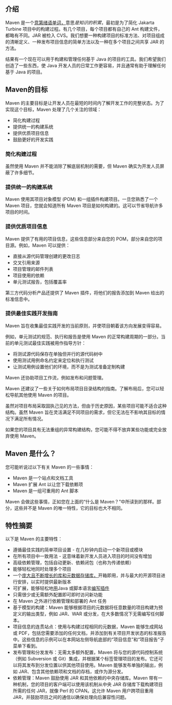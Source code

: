 ## 介绍

Maven 是一个[意第绪语单词，](https://en.wikipedia.org/wiki/Maven)意思*是知识的积累*，最初是为了简化 Jakarta Turbine 项目中的构建过程。有几个项目，每个项目都有自己的 Ant 构建文件，都略有不同。JAR 被检入 CVS。我们想要一种构建项目的标准方法、对项目组成的清晰定义、一种发布项目信息的简单方法以及一种在多个项目之间共享 JAR 的方法。

结果有一个现在可以用于构建和管理任何基于 Java 的项目的工具。我们希望我们创造了一些东西，使 Java 开发人员的日常工作更容易，并且通常有助于理解任何基于 Java 的项目。

## Maven的目标

Maven 的主要目标是让开发人员在最短的时间内了解开发工作的完整状态。为了实现这个目标，Maven 处理了几个关注的领域：

- 简化构建过程
- 提供统一的构建系统
- 提供优质项目信息
- 鼓励更好的开发实践

### 简化构建过程

虽然使用 Maven 并不能消除了解底层机制的需要，但 Maven 确实为开发人员屏蔽了许多细节。

### 提供统一的构建系统

Maven 使用其项目对象模型 (POM) 和一组插件构建项目。一旦您熟悉了一个 Maven 项目，您就会知道所有 Maven 项目是如何构建的。这可以节省导航许多项目的时间。

### 提供优质项目信息

Maven 提供了有用的项目信息，这些信息部分来自您的 POM，部分来自您的项目源。例如，Maven 可以提供：

- 直接从源代码管理创建的更改日志
- 交叉引用来源
- 项目管理的邮件列表
- 项目使用的依赖
- 单元测试报告，包括覆盖率

第三方代码分析产品还提供了 Maven 插件，将他们的报告添加到 Maven 给出的标准信息中。

### 提供最佳实践开发指南

Maven 旨在收集最佳实践开发的当前原则，并使项目朝着该方向发展变得容易。

例如，单元测试的规范、执行和报告是使用 Maven 的正常构建周期的一部分。当前的单元测试最佳实践被用作指导方针：

- 将测试源代码保存在单独但并行的源代码树中
- 使用测试用例命名约定来定位和执行测试
- 让测试用例设置他们的环境，而不是为测试准备定制构建

Maven 还协助项目工作流，例如发布和问题管理。

Maven 还建议了一些关于如何布局项目目录结构的指南。了解布局后，您可以轻松导航其他使用 Maven 的项目。

虽然对项目布局采取固执己见的方法，但由于历史原因，某些项目可能不适合这种结构。虽然 Maven 旨在灵活满足不同项目的需求，但它无法在不影响其目标的情况下满足所有情况。

如果您的项目具有无法重组的异常构建结构，您可能不得不放弃某些功能或完全放弃使用 Maven。

## Maven 是什么？

您可能听说过以下有关 Maven 的一些事情：

- Maven 是一个站点和文档工具
- Maven 扩展 Ant 以让您下载依赖项
- Maven 是一组可重用的 Ant 脚本

Maven 会做这些事情，正如您在上面的“什么是 Maven？”中所读到的那样。部分，这些并不是 Maven 的唯一特性，它的目标也大不相同。

## 特性摘要

以下是 Maven 的主要特性：

- 遵循最佳实践的简单项目设置 - 在几秒钟内启动一个新项目或模块
- 在所有项目中一致用法 - 这意味着新开发人员进入项目的时间没有增加
- 高级依赖管理，包括自动更新、依赖闭包（也称为传递依赖）
- 能够轻松地同时处理多个项目
- 一个[庞大且不断增长的库和元数据存储库，](http://maven.apache.org/repository/)开箱即用，并与最大的开源项目进行安排，以实时提供最新版本
- 可扩展，能够轻松地[用](http://maven.apache.org/plugin-developers/)Java 或脚本语言[编写插件](http://maven.apache.org/plugin-developers/)
- 只需很少或无需额外配置即可即时访问新功能
- 在 Maven 之外进行依赖管理和部署的 Ant 任务
- 基于模型的构建：Maven 能够根据项目的元数据将任意数量的项目构建为预定义的输出类型，例如 JAR、WAR 或分发，在大多数情况下无需编写任何脚本。
- 项目信息的连贯站点：使用与构建过程相同的元数据，Maven 能够生成网站或 PDF，包括您需要添加的任何文档，并添加到有关项目开发状态的标准报告中。这些信息的示例可以在本网站左侧导航底部的“项目信息”和“项目报告”子菜单下看到。
- 发布管理和分发发布：无需太多额外配置，Maven 将与您的源代码控制系统（例如 Subversion 或 Git）集成，并根据某个标签管理项目的发布。它还可以将其发布到分发位置以供其他项目使用。Maven 能够发布单独的输出，例如 JAR、包含其他依赖项和文档的存档，或作为源分发。
- 依赖管理：Maven 鼓励使用 JAR 和其他依赖的中央存储库。Maven 带有一种机制，您的项目的客户端可以使用该机制从中央 JAR 存储库下载构建项目所需的任何 JAR，就像 Perl 的 CPAN。这允许 Maven 用户跨项目重用 JAR，并鼓励项目之间的通信以确保处理向后兼容性问题。